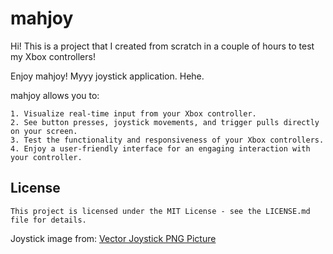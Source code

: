 # mahjoy
 
 Hi! This is a project that I created from scratch in a couple of hours to test my Xbox controllers!

 Enjoy mahjoy! Myyy joystick application. Hehe.
 
 mahjoy allows you to:

	1. Visualize real-time input from your Xbox controller.
	2. See button presses, joystick movements, and trigger pulls directly on your screen.
	3. Test the functionality and responsiveness of your Xbox controllers.
	4. Enjoy a user-friendly interface for an engaging interaction with your controller.
	
 ## License
    This project is licensed under the MIT License - see the LICENSE.md file for details.

 Joystick image from:
 <a href=https://www.pngall.com/joystick-png/download/59035 target="_blank">Vector Joystick PNG Picture</a>